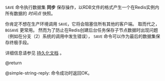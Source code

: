  `SAVE` 命令执行数据集 **同步** 保存操作，以RDB文件的格式产生一个在Redis实例内所有数据的 _时间点_ 快照。

你肯定不想在生产环境调用 `SAVE`，它将会阻塞住所有其他的客户端。
取而代之， `BGSAVE` 更常用。
然而为了防止在Redis创建后台任务保存子节点数据时出现问题（例如在分支（2）系统的调用中发生错误）， `SAVE` 命令可以作为最后的数据集保存终极手段。

详细信息请参见 [持久化文档][tp] 。

[tp]: /topics/persistence

@return

@simple-string-reply: 命令成功时返回OK。
